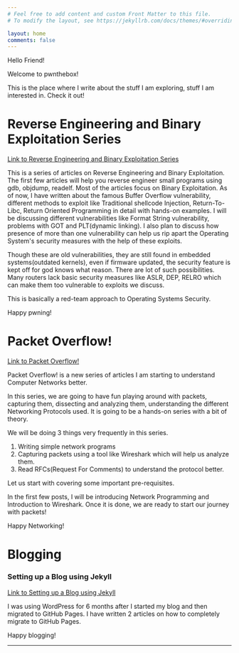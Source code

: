 ```yaml
---
# Feel free to add content and custom Front Matter to this file.
# To modify the layout, see https://jekyllrb.com/docs/themes/#overriding-theme-defaults

layout: home
comments: false
---
```


Hello Friend!

Welcome to pwnthebox!

This is the place where I write about the stuff I am exploring, stuff I am interested in. Check it out!

# Reverse Engineering and Binary Exploitation Series

[Link to Reverse Engineering and Binary Exploitation Series](/reverse/engineering/and/binary/exploitation/series/2019/03/25/reverse-engineering-and-binary-exploitation-series-mainpage.html) 

This is a series of articles on Reverse Engineering and Binary Exploitation. The first few articles will help you reverse engineer small programs using gdb, objdump, readelf. Most of the articles focus on Binary Exploitation. As of now, I have written about the famous Buffer Overflow vulnerability, different methods to exploit like Traditional shellcode Injection, Return-To-Libc, Return Oriented Programming in detail with hands-on examples. I will be discussing different vulnerabilities like Format String vulnerability, problems with GOT and PLT(dynamic linking). I also plan to discuss how presence of more than one vulnerability can help us rip apart the Operating System's security measures with the help of these exploits.

Though these are old vulnerabilities, they are still found in embedded systems(outdated kernels), even if firmware updated, the security feature is kept off for god knows what reason. There are lot of such possibilities. Many routers lack basic security measures like ASLR, DEP, RELRO which can make them too vulnerable to exploits we discuss. 

This is basically a red-team approach to Operating Systems Security.

Happy pwning!
           
# Packet Overflow!

[Link to Packet Overflow!](/packet/overflow/2019/03/25/packet-overflow-mainpage.html)

Packet Overflow! is a new series of articles I am starting to understand Computer Networks better.

In this series, we are going to have fun playing around with packets, capturing them, dissecting and analyzing them, understanding the different Networking Protocols used. It is going to be a hands-on series with a bit of theory.

We will be doing 3 things very frequently in this series.

1. Writing simple network programs
2. Capturing packets using a tool like Wireshark which will help us analyze them.
3. Read RFCs(Request For Comments) to understand the protocol better.

Let us start with covering some important pre-requisites.

In the first few posts, I will be introducing Network Programming and Introduction to Wireshark. Once it is done, we are ready to start our journey with packets!

Happy Networking!

# Blogging

### Setting up a Blog using Jekyll

[Link to Setting up a Blog using Jekyll](/blogging/2019/03/25/setting-up-a-blog-using-jekyll-mainpage.html)

I was using WordPress for 6 months after I started my blog and then migrated to GitHub Pages. I have written 2 articles on how to completely migrate to GitHub Pages.

Happy blogging!

---------------------------------------------------